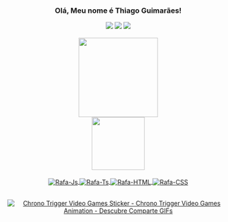 ### <div align="center"> Olá, Meu nome é Thiago Guimarães! </div>

<div align="center"> 
  </a>
  <a href="https://www.instagram.com/thiago.mg13/" target="_blank"><img src="https://img.shields.io/badge/-Instagram-%23E4405F?style=for-the-badge&logo=instagram&logoColor=white" target="_blank"></a>
  <a href = "mailto:bl4ydk92322@gmail.com"><img src="https://img.shields.io/badge/-Gmail-%23333?style=for-the-badge&logo=gmail&logoColor=white" target="_blank"></a>
  <a href="https://www.linkedin.com/in/thiago-guimar%C3%A3es-/" target="_blank"><img src="https://img.shields.io/badge/-LinkedIn-%230077B5?style=for-the-badge&logo=linkedin&logoColor=white" target="_blank"></a>
</div>

<div align="center">
<a href="hhtps://beacons.ai/thiaagoguimaraes">
<br>
 <img height="180cm" src="https://github-readme-stats.vercel.app/api?username=thiaagoguimaraes&show_icons=true&theme=highcontrast"/>
  <br/>
 <img height="120cm" src="https://github-readme-stats.vercel.app/api/top-langs/?username=thiaagoguimaraes&layout=compact&langs_count=7&theme=highcontrast"/>

</div>
<div align="center" style="display: inline_block"><br>
  <img align="center" alt="Rafa-Js"  src="https://img.shields.io/badge/JavaScript-F7DF1E?style=for-the-badge&logo=javascript&logoColor=black">
  <img align="center" alt="Rafa-Ts"  src="https://img.shields.io/badge/TypeScript-007ACC?style=for-the-badge&logo=typescript&logoColor=white">
  <img align="center" alt="Rafa-HTML" src="https://img.shields.io/badge/HTML5-E34F26?style=for-the-badge&logo=html5&logoColor=white">
  <img align="center" alt="Rafa-CSS"  src="https://img.shields.io/badge/CSS3-1572B6?style=for-the-badge&logo=css3&logoColor=white">
</div>
 
 <div align="center">
 <br/>
 
 ![Chrono Trigger Video Games Sticker - Chrono Trigger Video Games Animation - Descubre   Comparte GIFs](https://user-images.githubusercontent.com/72541129/197296295-073ec295-960e-439d-a678-6a4be70305ee.gif)



</div>
